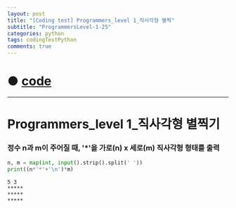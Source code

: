 ```yaml
---
layout: post
title: "[Coding test] Programmers_level 1_직사각형 별찍"
subtitle: "ProgrammersLevel-1-25"
categories: python
tags: codingTestPython
comments: true
---
```


# ● [code](https://github.com/JeongJaeyoung0/coding_test/blob/17208120edcb5ce9a98b469094731e947892b188/210710_Programmers_level%201_%EC%A7%81%EC%82%AC%EA%B0%81%ED%98%95%20%EB%B3%84%EC%B0%8D%EA%B8%B0.ipynb)

***

# Programmers_level 1_직사각형 별찍기
### 정수 n과 m이 주어질 때, '*'을 가로(n) x 세로(m) 직사각형 형태를 출력


```python
n, m = map(int, input().strip().split(' '))
print((n*'*'+'\n')*m)
```

    5 3
    *****
    *****
    *****